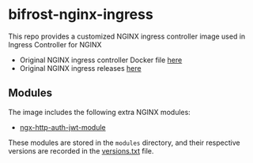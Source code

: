 # bifrost-nginx-ingress

This repo provides a customized NGINX ingress controller image used in Ingress Controller for NGINX

- Original NGINX ingress controller Docker file [here](https://github.com/kubernetes/ingress-nginx/blob/main/rootfs/Dockerfile)
- Original NGINX ingress releases [here](https://github.com/kubernetes/ingress-nginx/releases)

## Modules

The image includes the following extra NGINX modules:

- [ngx-http-auth-jwt-module](https://github.com/TeslaGov/ngx-http-auth-jwt-module)

These modules are stored in the `modules` directory, and their respective versions are recorded in the [versions.txt](./modules/versions.txt) file.
